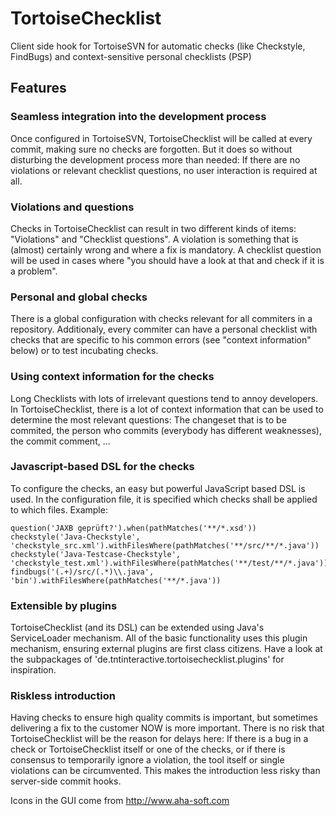 TortoiseChecklist
=================

Client side hook for TortoiseSVN for automatic checks (like Checkstyle, FindBugs) and context-sensitive personal checklists (PSP)

## Features

### Seamless integration into the development process

Once configured in TortoiseSVN, TortoiseChecklist will be called at every commit, making sure no checks are forgotten. But it does so without disturbing the development process more than needed: If there are no violations or relevant checklist questions, no user interaction is required at all.

### Violations and questions

Checks in TortoiseChecklist can result in two different kinds of items: "Violations" and "Checklist questions". A violation is something that is (almost) certainly wrong and where a fix is mandatory. A checklist question will be used in cases where "you should have a look at that and check if it is a problem".

### Personal and global checks

There is a global configuration with checks relevant for all commiters in a repository. Additionaly, every commiter can have a personal checklist with checks that are specific to his common errors (see "context information" below) or to test incubating checks.

### Using context information for the checks

Long Checklists with lots of irrelevant questions tend to annoy developers. In TortoiseChecklist, there is a lot of context information that can be used to determine the most relevant questions: The changeset that is to be commited, the person who commits (everybody has different weaknesses), the commit comment, ...

### Javascript-based DSL for the checks

To configure the checks, an easy but powerful JavaScript based DSL is used. In the configuration file, it is specified which checks shall be applied to which files. Example:

    question('JAXB geprüft?').when(pathMatches('**/*.xsd'))
    checkstyle('Java-Checkstyle', 'checkstyle_src.xml').withFilesWhere(pathMatches('**/src/**/*.java'))
    checkstyle('Java-Testcase-Checkstyle', 'checkstyle_test.xml').withFilesWhere(pathMatches('**/test/**/*.java'))
    findbugs('(.+)/src/(.*)\\.java', 'bin').withFilesWhere(pathMatches('**/*.java'))

### Extensible by plugins

TortoiseChecklist (and its DSL) can be extended using Java's ServiceLoader mechanism. All of the basic functionality uses this plugin mechanism, ensuring external plugins are first class citizens. Have a look at the subpackages of 'de.tntinteractive.tortoisechecklist.plugins' for inspiration.

### Riskless introduction

Having checks to ensure high quality commits is important, but sometimes delivering a fix to the customer NOW is more important. There is no risk that TortoiseChecklist will be the reason for delays here: If there is a bug in a check or TortoiseChecklist itself or one of the checks, or if there is consensus to temporarily ignore a violation, the tool itself or single violations can be circumvented. This makes the introduction less risky than server-side commit hooks.

Icons in the GUI come from http://www.aha-soft.com
